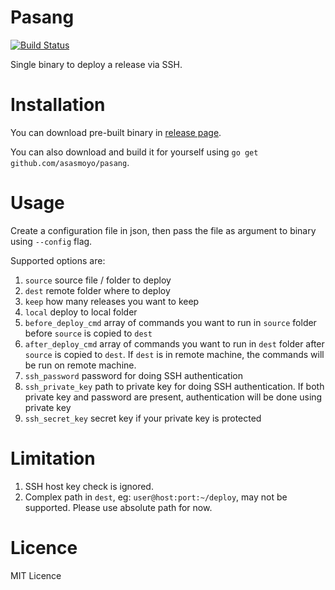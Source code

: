 Pasang
======
[![Build Status](https://travis-ci.org/asasmoyo/pasang.svg?branch=master)](https://travis-ci.org/asasmoyo/pasang)

Single binary to deploy a release via SSH.

# Installation

You can download pre-built binary in [release page](https://github.com/asasmoyo/pasang/releases/latest).

You can also download and build it for yourself using `go get github.com/asasmoyo/pasang`.

# Usage

Create a configuration file in json, then pass the file as argument to binary using `--config` flag.

Supported options are:

1. `source` source file / folder to deploy
1. `dest` remote folder where to deploy
1. `keep` how many releases you want to keep
1. `local` deploy to local folder
1. `before_deploy_cmd` array of commands you want to run in `source` folder before `source` is copied to `dest`
1. `after_deploy_cmd` array of commands you want to run in `dest` folder after `source` is copied to `dest`. If `dest` is in remote machine, the commands will be run on remote machine.
1. `ssh_password` password for doing SSH authentication
1. `ssh_private_key` path to private key for doing SSH authentication. If both private key and password are present, authentication will be done using private key
1. `ssh_secret_key` secret key if your private key is protected

# Limitation

1. SSH host key check is ignored.
1. Complex path in `dest`, eg: `user@host:port:~/deploy`, may not be supported. Please use absolute path for now.

# Licence

MIT Licence
